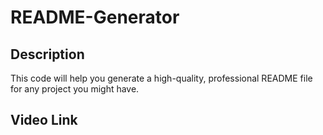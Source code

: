 # README-Generator

## Description
This code will help you generate a high-quality, professional README file for any project you might have.

## Video Link
